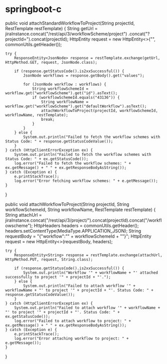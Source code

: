 # springboot-c

public void attachStandardWorkflowToProject(String projectId, RestTemplate restTemplate) {
    String getUrl = jiraInstance.concat("/rest/api/3/workflowScheme/project")
                                .concat("?projectId=").concat(projectId);
    HttpEntity<String> request = new HttpEntity<>("", commonUtils.getHeader());
    
    try {
        ResponseEntity<JsonNode> response = restTemplate.exchange(getUrl, HttpMethod.GET, request, JsonNode.class);
        
        if (response.getStatusCode().is2xxSuccessful()) {
            JsonNode workflows = response.getBody().get("values");
            
            for (JsonNode workflow : workflows) {
                String workflowSchemeId = workflow.get("workflowScheme").get("id").asText();
                if (workflowSchemeId.equals("43136")) {
                    String workflowName = workflow.get("workflowScheme").get("defaultWorkflow").asText();
                    attachWorkflowToProject(projectId, workflowSchemeId, workflowName, restTemplate);
                    break;
                }
            }
        } else {
            System.out.println("Failed to fetch the workflow schemes with Status Code: " + response.getStatusCodeValue());
        }
    } catch (HttpClientErrorException ex) {
        System.out.println("Failed to fetch the workflow schemes with Status Code: " + ex.getStatusCode());
        log.error("Failed to fetch the workflow schemes: " + ex.getMessage() + " " + ex.getResponseBodyAsString());
    } catch (Exception e) {
        e.printStackTrace();
        log.error("Error fetching workflow schemes: " + e.getMessage());
    }
}

public void attachWorkflowToProject(String projectId, String workflowSchemeId, String workflowName, RestTemplate restTemplate) {
    String attachUrl = jiraInstance.concat("/rest/api/3/project/").concat(projectId).concat("/workflowscheme");
    HttpHeaders headers = commonUtils.getHeader();
    headers.setContentType(MediaType.APPLICATION_JSON);
    String requestBody = "{\"workflow\":\"" + workflowSchemeId + "\"}";
    HttpEntity<String> request = new HttpEntity<>(requestBody, headers);
    
    try {
        ResponseEntity<String> response = restTemplate.exchange(attachUrl, HttpMethod.PUT, request, String.class);
        
        if (response.getStatusCode().is2xxSuccessful()) {
            System.out.println("Workflow '" + workflowName + "' attached successfully to project '" + projectId + "'.");
        } else {
            System.out.println("Failed to attach workflow '" + workflowName + "' to project '" + projectId + "'. Status Code: " + response.getStatusCodeValue());
        }
    } catch (HttpClientErrorException ex) {
        System.out.println("Failed to attach workflow '" + workflowName + "' to project '" + projectId + "'. Status Code: " + ex.getStatusCode());
        log.error("Failed to attach workflow to project: " + ex.getMessage() + " " + ex.getResponseBodyAsString());
    } catch (Exception e) {
        e.printStackTrace();
        log.error("Error attaching workflow to project: " + e.getMessage());
    }
}
